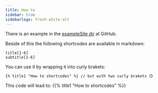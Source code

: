 ```yaml
---
title: How to
sidebar: true
sidebarlogo: fresh-white-alt
---
```


There is an example in the <a href="http://www.github.com/stefma/hugo-fresh-wiki/exampleSite" target="_blank">exampleSite dir</a> at GitHub.

Beside of this the following shortcodes are available in markdown:
```
title[1-6]
subtitle[1-6]
```
You can use it by wrapping it into curly brakets:
```
{% title1 "How to shortcodes" %} // but with two curly brakets 🙃
```
This code will lead to:
{{% title1 "How to shortcodes" %}}
